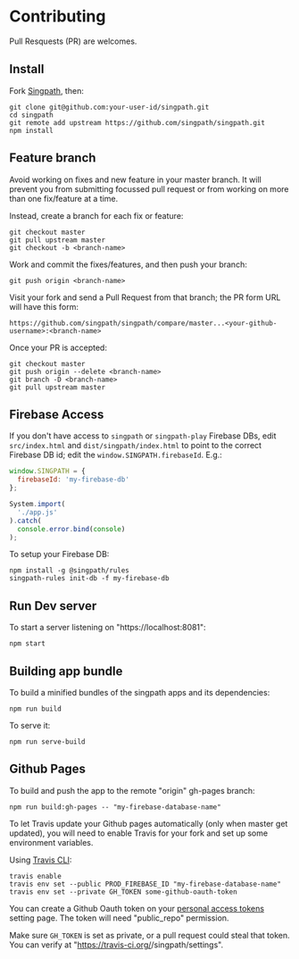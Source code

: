# Contributing

Pull Resquests (PR) are welcomes.


## Install

Fork [Singpath], then:

```shell
git clone git@github.com:your-user-id/singpath.git
cd singpath
git remote add upstream https://github.com/singpath/singpath.git
npm install
```


## Feature branch

Avoid working on fixes and new feature in your master branch. It will prevent
you from submitting focussed pull request or from working on more than one
fix/feature at a time.

Instead, create a branch for each fix or feature:
```shell
git checkout master
git pull upstream master
git checkout -b <branch-name>
```

Work and commit the fixes/features, and then push your branch:
```shell
git push origin <branch-name>
```

Visit your fork and send a Pull Request from that branch; the PR form URL
will have this form:

    https://github.com/singpath/singpath/compare/master...<your-github-username>:<branch-name>

Once your PR is accepted:
```shell
git checkout master
git push origin --delete <branch-name>
git branch -D <branch-name>
git pull upstream master
```


## Firebase Access

If you don't have access to `singpath` or `singpath-play` Firebase DBs, edit
`src/index.html` and `dist/singpath/index.html` to point to the correct
Firebase DB id; edit the `window.SINGPATH.firebaseId`. E.g.:
```javascript
window.SINGPATH = {
  firebaseId: 'my-firebase-db'
};

System.import(
  './app.js'
).catch(
  console.error.bind(console)
);
```

To setup your Firebase DB:
```
npm install -g @singpath/rules
singpath-rules init-db -f my-firebase-db
```


## Run Dev server

To start a server listening on "https://localhost:8081":
```shell
npm start
```


## Building app bundle

To build a minified bundles of the singpath apps and its dependencies:
```shell
npm run build
```

To serve it:
```shell
npm run serve-build
```


## Github Pages

To build and push the app to the remote "origin" gh-pages branch:
```shell
npm run build:gh-pages -- "my-firebase-database-name"
```

To let Travis update your Github pages automatically (only when master get updated),
you will need to enable Travis for your fork and set up some environment variables.

Using [Travis CLI]:
```shell
travis enable
travis env set --public PROD_FIREBASE_ID "my-firebase-database-name"
travis env set --private GH_TOKEN some-github-oauth-token
```

You can create a Github Oauth token on your [personal access tokens] setting
page. The token will need "public_repo" permission.

Make sure `GH_TOKEN` is set as private, or a pull request could steal that
token. You can verify at
"https://travis-ci.org/<your-github-id>/singpath/settings".


[Singpath]: https://github.com/singpath/singpath
[Travis CLI]: https://github.com/travis-ci/travis.rb#installation
[personal access tokens]: https://github.com/settings/tokens
